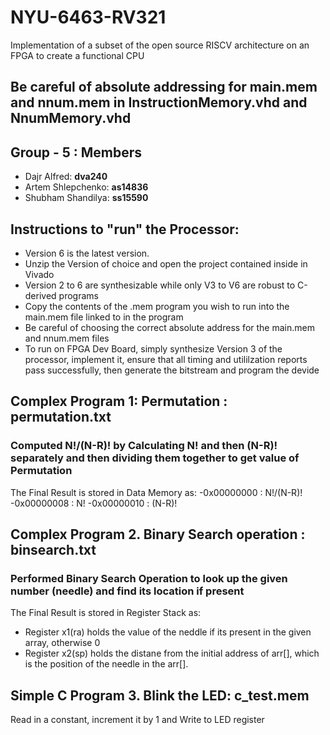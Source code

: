 # NYU-6463-RV321
Implementation of a subset of the open source RISCV architecture on an FPGA to create a functional CPU

## Be careful of absolute addressing for main.mem and nnum.mem in InstructionMemory.vhd and NnumMemory.vhd

## Group - 5 : Members
  - Dajr Alfred:        <b>dva240</b><br>
  - Artem Shlepchenko:  <b>as14836</b><br>
  - Shubham Shandilya:  <b>ss15590</b><br>

## Instructions to "run" the Processor:
- Version 6 is the latest version.
- Unzip the Version of choice and open the project contained inside in Vivado
- Version 2 to 6 are synthesizable while only V3 to V6 are robust to C-derived programs
- Copy the contents of the .mem program you wish to run into the main.mem file linked to in the program
- Be careful of choosing the correct absolute address for the main.mem and nnum.mem files
- To run on FPGA Dev Board, simply synthesize Version 3 of the processor, implement it, 
ensure that all timing and utililzation reports pass successfully, then generate the bitstream and program the devide

## Complex Program 1: Permutation : permutation.txt
### Computed N!/(N-R)! by Calculating N! and then (N-R)! separately and then dividing them together to get value of Permutation
The Final Result is stored in Data Memory as:
 -0x00000000 : N!/(N-R)!
 -0x00000008 : N!
 -0x00000010 : (N-R)!

## Complex Program 2. Binary Search operation : binsearch.txt
### Performed Binary Search Operation to look up the given number (needle) and find its location if present
The Final Result is stored in Register Stack as:
 - Register x1(ra) holds the value of the neddle if its present in the given array, otherwise 0
 - Register x2(sp) holds the distane from the initial address of arr[], which is the position of the needle in the arr[].

## Simple C Program 3. Blink the LED: c_test.mem
Read in a constant, increment it by 1 and Write to LED register 
